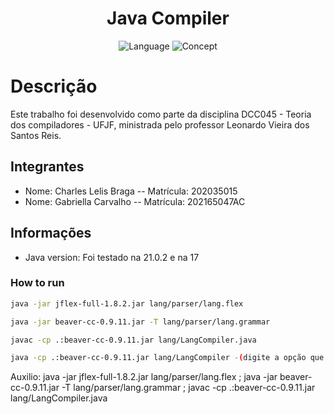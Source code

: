 <h1 align="center">
    <b> Java Compiler </b> 
</h1>

<p align="center">
  <img alt="Language" src="https://img.shields.io/badge/language-Java-brightgreen">
  <img alt="Concept" src="https://img.shields.io/badge/concept-Compilers-brightgreen">
</p>

# Descrição

Este trabalho foi desenvolvido como parte da disciplina DCC045 - Teoria dos compiladores - UFJF, ministrada pelo professor Leonardo Vieira dos Santos Reis.

## Integrantes

- Nome: Charles Lelis Braga -- Matrícula: 202035015
- Nome: Gabriella Carvalho -- Matrícula: 202165047AC

## Informações

- Java version: Foi testado na 21.0.2 e na 17

### How to run

```bash
java -jar jflex-full-1.8.2.jar lang/parser/lang.flex

java -jar beaver-cc-0.9.11.jar -T lang/parser/lang.grammar

javac -cp .:beaver-cc-0.9.11.jar lang/LangCompiler.java

java -cp .:beaver-cc-0.9.11.jar lang/LangCompiler -(digite a opção que desejar -> teste unitário é -u)
```

Auxilio:
java -jar jflex-full-1.8.2.jar lang/parser/lang.flex ; java -jar beaver-cc-0.9.11.jar -T lang/parser/lang.grammar ; javac -cp .:beaver-cc-0.9.11.jar lang/LangCompiler.java
